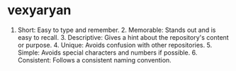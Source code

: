 # vexyaryan
1. Short: Easy to type and remember. 2. Memorable: Stands out and is easy to recall. 3. Descriptive: Gives a hint about the repository's content or purpose. 4. Unique: Avoids confusion with other repositories. 5. Simple: Avoids special characters and numbers if possible. 6. Consistent: Follows a consistent naming convention.
